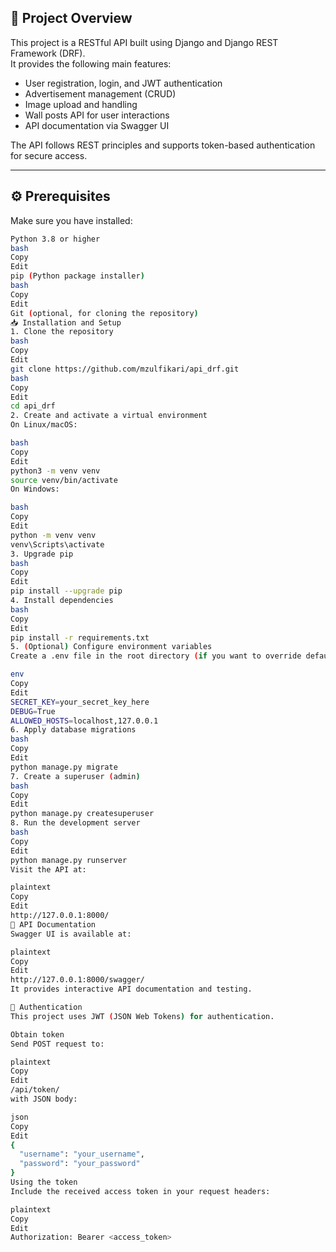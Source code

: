## 📌 Project Overview

This project is a RESTful API built using Django and Django REST Framework (DRF).  
It provides the following main features:

- User registration, login, and JWT authentication  
- Advertisement management (CRUD)  
- Image upload and handling  
- Wall posts API for user interactions  
- API documentation via Swagger UI  

The API follows REST principles and supports token-based authentication for secure access.

---

## ⚙️ Prerequisites

Make sure you have installed:

```bash
Python 3.8 or higher
bash
Copy
Edit
pip (Python package installer)
bash
Copy
Edit
Git (optional, for cloning the repository)
📥 Installation and Setup
1. Clone the repository
bash
Copy
Edit
git clone https://github.com/mzulfikari/api_drf.git
bash
Copy
Edit
cd api_drf
2. Create and activate a virtual environment
On Linux/macOS:

bash
Copy
Edit
python3 -m venv venv
source venv/bin/activate
On Windows:

bash
Copy
Edit
python -m venv venv
venv\Scripts\activate
3. Upgrade pip
bash
Copy
Edit
pip install --upgrade pip
4. Install dependencies
bash
Copy
Edit
pip install -r requirements.txt
5. (Optional) Configure environment variables
Create a .env file in the root directory (if you want to override default settings):

env
Copy
Edit
SECRET_KEY=your_secret_key_here
DEBUG=True
ALLOWED_HOSTS=localhost,127.0.0.1
6. Apply database migrations
bash
Copy
Edit
python manage.py migrate
7. Create a superuser (admin)
bash
Copy
Edit
python manage.py createsuperuser
8. Run the development server
bash
Copy
Edit
python manage.py runserver
Visit the API at:

plaintext
Copy
Edit
http://127.0.0.1:8000/
🧰 API Documentation
Swagger UI is available at:

plaintext
Copy
Edit
http://127.0.0.1:8000/swagger/
It provides interactive API documentation and testing.

🔐 Authentication
This project uses JWT (JSON Web Tokens) for authentication.

Obtain token
Send POST request to:

plaintext
Copy
Edit
/api/token/
with JSON body:

json
Copy
Edit
{
  "username": "your_username",
  "password": "your_password"
}
Using the token
Include the received access token in your request headers:

plaintext
Copy
Edit
Authorization: Bearer <access_token>
